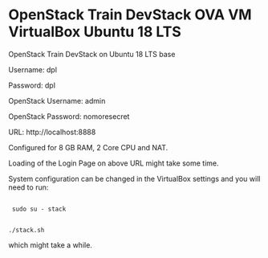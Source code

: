 # OpenStack Train DevStack OVA VM VirtualBox Ubuntu 18 LTS
 OpenStack Train DevStack on Ubuntu 18 LTS base

 Username: dpl
 
 Password: dpl

 OpenStack Username: admin
 
 OpenStack Password: nomoresecret

 URL: http://localhost:8888

 Configured for 8 GB RAM, 2 Core CPU and NAT.

 Loading  of the Login Page on above URL might take some time.

 System configuration can be changed in the VirtualBox settings and you will need to run:

 <code>
 sudo su - stack
 
 ./stack.sh
 </code>


 which might take a while.